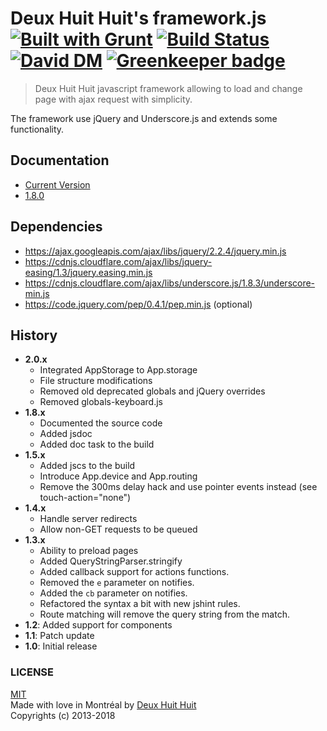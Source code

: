 # Deux Huit Huit's framework.js [![Built with Grunt](https://cdn.gruntjs.com/builtwith.png)](http://gruntjs.com/) [![Build Status](https://travis-ci.org/DeuxHuitHuit/framework.js.svg)](https://travis-ci.org/DeuxHuitHuit/framework.js) [![David DM](https://david-dm.org/DeuxHuitHuit/framework.js/dev-status.svg?style=flat)](https://david-dm.org/DeuxHuitHuit/framework.js#info=devDependencies) [![Greenkeeper badge](https://badges.greenkeeper.io/DeuxHuitHuit/framework.js.svg)](https://greenkeeper.io/)

> Deux Huit Huit javascript framework allowing to load and change page with ajax request with simplicity.

The framework use jQuery and Underscore.js and extends some functionality.

## Documentation

* [Current Version](https://deuxhuithuit.github.io/framework.js/framework/2.0.0/)
* [1.8.0](https://deuxhuithuit.github.io/framework.js/framework/1.8.0/)

## Dependencies

* https://ajax.googleapis.com/ajax/libs/jquery/2.2.4/jquery.min.js
* https://cdnjs.cloudflare.com/ajax/libs/jquery-easing/1.3/jquery.easing.min.js
* https://cdnjs.cloudflare.com/ajax/libs/underscore.js/1.8.3/underscore-min.js
* https://code.jquery.com/pep/0.4.1/pep.min.js (optional)

## History

* **2.0.x**
	* Integrated AppStorage to App.storage
	* File structure modifications
	* Removed old deprecated globals and jQuery overrides
	* Removed globals-keyboard.js
* **1.8.x**
	* Documented the source code
	* Added jsdoc
	* Added doc task to the build
* **1.5.x**
	* Added jscs to the build
	* Introduce App.device and App.routing
	* Remove the 300ms delay hack and use pointer events instead (see touch-action="none")
* **1.4.x**
	* Handle server redirects
	* Allow non-GET requests to be queued
* **1.3.x**
	* Ability to preload pages
	* Added QueryStringParser.stringify
	* Added callback support for actions functions.
	* Removed the `e` parameter on notifies.
	* Added the `cb` parameter on notifies.
	* Refactored the syntax a bit with new jshint rules.
	* Route matching will remove the query string from the match.
* **1.2**: Added support for components
* **1.1**: Patch update
* **1.0**: Initial release

### LICENSE

[MIT](http://deuxhuithuit.mit-license.org)    
Made with love in Montréal by [Deux Huit Huit](https://deuxhuithuit.com)    
Copyrights (c) 2013-2018
